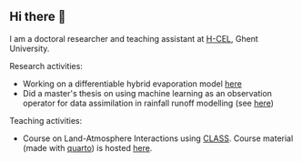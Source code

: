 ## Hi there 👋

I am a doctoral researcher and teaching assistant at [H-CEL](https://www.ugent.be/bw/environment/en/research/h-cel), Ghent University.

Research activities:
- Working on a differentiable hybrid evaporation model [here](https://github.com/olivierbonte/DifferentiableEvaporation)
- Did a master's thesis on using machine learning as an observation operator for data assimilation in rainfall runoff modelling (see [here](https://github.com/olivierbonte/master_thesis))

Teaching activities:
- Course on Land-Atmosphere Interactions using [CLASS](https://classmodel.github.io/). Course material (made with [quarto](https://quarto.org/)) is hosted [here](https://obonte.quarto.pub/land-atmosphere-interactions-practicals/).

<!--
**olivierbonte/olivierbonte** is a ✨ _special_ ✨ repository because its `README.md` (this file) appears on your GitHub profile.

Here are some ideas to get you started:

- 🔭 I’m currently working on ...
- 🌱 I’m currently learning ...
- 👯 I’m looking to collaborate on ...
- 🤔 I’m looking for help with ...
- 💬 Ask me about ...
- 📫 How to reach me: ...
- 😄 Pronouns: ...
- ⚡ Fun fact: ...
-->
